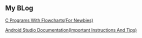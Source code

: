 ## My BLog

[C Programs With Flowcharts(For Newbies)](https://github.com/SubhadityaBanerji/C-Programs-With-Flowchart)

[Android Studio Documentation(Important Instructions And Tips)](https://github.com/SubhadityaBanerji/Android-Studio-Documentation)
